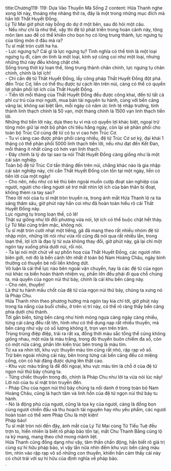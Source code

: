 title:Chương119: 119: Dựa Vào Thuyền Mà Sống 2
content:
Hứa Thanh nghe xong lời này, thoáng nhẹ nhàng thở ra, đây là một trong những mục đích mà hắn tới Thất Huyết Đồng.<br>Lý Tử Mai giờ phút này bỗng do dự ở một bên, sau đó hỏi một câu.<br>- Nếu như chỉ là như thế, vậy thì đệ tử phát triển trong hoàn cảnh này, tông môn làm sao để có thể khiến cho bọn họ có lòng trung thành, lực ngưng tụ của tông môn ở đâu mà ra?<br>Tu sĩ mặt tròn cười ha ha.<br>- Lực ngưng tụ? Cái gì là lực ngưng tụ? Tình nghĩa có thể tính là một loại ngưng tụ đi, cảm ơn tính là một loại, kính sợ cũng coi như một loại, nhưng những thứ này đều không chặt chẽ.<br>Sống trong thời kỳ loạn thế, lòng trung thành chân chính, lực ngưng tụ chân chính, chính là lợi ích!<br>- Chỉ cần đệ tử Thất Huyết Đồng, lấy công pháp Thất Huyết Đồng đột phá đến Trúc Cơ, liền có thể thu được tư cách lên trên núi, càng có thể có quyền lợi phân phối lợi ích của Thất Huyết Đồng.<br>- Tiền lời mỗi tháng của Thất Huyết Đồng đều được công khai, đến từ tất cả phí cư trú của mọi người, mua bán tài nguyên tu hành, cùng với bến cảng vãng lai, không sai biệt lắm, mỗi ngày có năm ức linh tệ nhập trướng, tính thành linh thạch chính là 50 vạn, một tháng chính là 1500 vạn linh thạch tiền lời.<br>Những thứ tiền lời này, dựa theo tu vi mà có quyền lợi khác biệt, ngoại trừ tông môn giữ lại một bộ phận chi tiêu hằng ngày, còn lại sẽ phân phối cho toàn bộ Trúc Cơ cùng đệ tử có tu vi cao hơn Trúc Cơ.<br>- Tu vi càng cao được phân phối càng nhiều, đệ tử Trúc Cơ sơ kỳ, đại khái 1 tháng có thể phân phối 5000 linh thạch tiền lời, nếu như đạt đến Kết Đan, mỗi tháng ít nhất cũng có hơn vạn linh thạch.<br>- Đây chính là lý do tại sao ta nói Thất Huyết Đồng càng giống như là một cái sản nghiệp.<br>Toàn bộ đệ tử Trúc Cơ tấn thăng đến trên núi, chẳng khác nào là gia nhập cái sản nghiệp này, chỉ cần Thất Huyết Đồng còn tồn tại một ngày, liền có tiền lời của một ngày!<br>- Cho nên, nếu như có kẻ thù bên ngoài muốn cướp đoạt sản nghiệp của ngươi, ngươi cho rằng ngươi sẽ trơ mắt nhìn lợi ích của bản thân bị đoạt, không thèm ra tay sao?<br>Theo lời nói của tu sĩ mặt tròn truyền ra, trong ánh mắt Hứa Thanh lộ ra tia sáng thâm sâu, giờ phút này hắn coi như đã hoàn toàn hiểu rõ cái Thất Huyết Đồng này.<br>Lực ngưng tụ trong loạn thế, có lẽ!<br>Thật sự giống như lời đối phương vừa nói, lợi ích có thể buộc chặt hết thảy.<br>Lý Tử Mai cũng trầm mặc, không nói.<br>Tu sĩ mặt tròn cười nhạt một tiếng, gã đã mang theo rất nhiều nhóm đệ tử nhập môn, những lời nói như vừa rồi cũng đã nói qua rất nhiều lần, trong loạn thế, lợi ích là đạo lý từ xưa không thay đổi, giờ phút này, gã lại chỉ một ngón tay xuống phía dưới núi, rồi nói.<br>- Ta lại nói một chút về sự phồn hoa của Thất Huyết Đồng, các ngươi nhìn biên giới, nơi đó là bến cảnh lớn nhất ở toàn bộ Nam Hoàng Châu, ngày bình thường có thuyền bè nối liền không dứt.<br>Vô luận là cái thế lực nào bên ngoài vận chuyển, hay là các đệ tử của ngọn núi khác ra biển hoàn thành nhiệm vụ, phần lớn đều phải đi qua chỗ chúng ta, mà quyền của ngọn núi thứ bảy, chính là cái khu bến cảng này.<br>- Cho nên, thuyền!<br>Là thứ tu hành mấu chốt của đệ tử của ngọn núi thứ bảy, chúng ta xưng nó là Pháp Chu.<br>Hứa Thanh nhìn theo phương hướng mà ngón tay kia chỉ tới, giờ phút này trong tia nắng của buổi chiều, ở trên vị trí này, có thể rõ ràng thấy bến cảng phía dưới chủ thành.<br>Tới gần biển, từng bến cảng như hình móng ngựa càng ngày càng nhiều, từng cái cảng đều rất lớn, hình như có thể dung nạp rất nhiều thuyền, mà bến cảng như vậy có số lượng không ít, trọn vẹn trên trăm.<br>Trùng trùng điệp điệp, trải ra rất xa, đồng thời màu sắc tổng thể cũng không giống nhau, một nửa là màu trắng, trong đó thuyền buôn chiếm đa số, còn có một nửa cảng, phần lớn kiến trúc bên trong là màu tím.<br>Từ xa xa nhìn tới, khu vực thuyền màu tím cũng rất nhỏ, rập rạp vô số.<br>Trừ bên ngoài những cái này, bên trong từng cái bến cảng đều có miệng cống, còn có hải đăng được dựng lên thật cao.<br>- Khu vực màu trắng là để đối ngoại, khu vực màu tím là chỗ ở của đệ tử ngọn núi thứ bảy chúng ta.<br>- Từng chiếc thuyền trong đó, chính là Pháp Chu như lời ta vừa nói lúc nãy!<br>Lời nói của tu sĩ mặt tròn truyền đến.<br>- Pháp Chu của ngọn núi thứ bảy chúng ta nổi danh ở trong toàn bộ Nam Hoàng Châu, cũng là hạch tâm và linh hồn của đệ tử ngọn núi thứ bảy tu hành.<br>- Nó là động phủ của ngươi, cũng là tọa kỵ của ngươi, càng là đồng bọn cùng ngươi chiến đấu và thu hoạch tài nguyên hay nhu yếu phẩm, các ngươi hoàn toàn có thể xem Pháp Chu là một kiện!<br>Pháp bảo!<br>Tu sĩ mặt tròn nói đến đây, ánh mắt của Lý Tử Mai cùng Từ Tiểu Tuệ đều trợn to, hiển nhiên là biết rõ pháp bảo tồn tại, mắt Chu Thanh Bằng cũng lộ ra kỳ mang, mang theo chờ mong mãnh liệt.<br>Hứa Thanh cũng đồng dạng như vậy, tâm thần chấn động, hắn biết rõ giá trị cùng sự hi hữu pháp bảo, vì vậy lần nữa nhìn đếm khu vực bến cảng màu tím, nhìn vào rập rạp vô số những con thuyền, khiến hắn cảm thấy cái này có chút trái với sự hi hữu của định nghĩa về pháp bảo.<br>.<br>